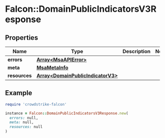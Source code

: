 # Falcon::DomainPublicIndicatorsV3Response

## Properties

| Name | Type | Description | Notes |
| ---- | ---- | ----------- | ----- |
| **errors** | [**Array&lt;MsaAPIError&gt;**](MsaAPIError.md) |  |  |
| **meta** | [**MsaMetaInfo**](MsaMetaInfo.md) |  |  |
| **resources** | [**Array&lt;DomainPublicIndicatorV3&gt;**](DomainPublicIndicatorV3.md) |  |  |

## Example

```ruby
require 'crowdstrike-falcon'

instance = Falcon::DomainPublicIndicatorsV3Response.new(
  errors: null,
  meta: null,
  resources: null
)
```

